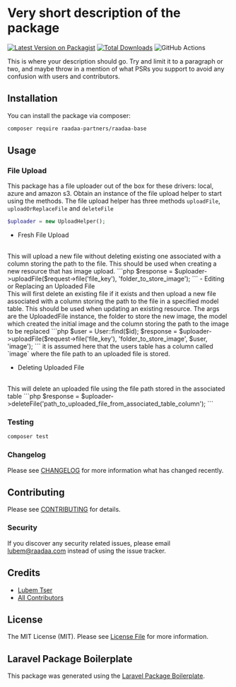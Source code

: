 # Very short description of the package

[![Latest Version on Packagist](https://img.shields.io/packagist/v/raadaa-partners/raadaa-base.svg?style=flat-square)](https://packagist.org/packages/raadaa-partners/raadaa-base)
[![Total Downloads](https://img.shields.io/packagist/dt/raadaa-partners/raadaa-base.svg?style=flat-square)](https://packagist.org/packages/raadaa-partners/raadaa-base)
![GitHub Actions](https://github.com/raadaa-partners/raadaa-base/actions/workflows/main.yml/badge.svg)

This is where your description should go. Try and limit it to a paragraph or two, and maybe throw in a mention of what PSRs you support to avoid any confusion with users and contributors.

## Installation

You can install the package via composer:

```bash
composer require raadaa-partners/raadaa-base
```

## Usage

### File Upload
This package has a file uploader out of the box for these drivers: local, azure and amazon s3. Obtain an instance of the file upload helper to start using the methods. The file upload 
helper has three methods `uploadFile`, `uploadOrReplaceFile` and `deleteFile`
```php
$uploader = new UploadHelper();
```

- Fresh File Upload
<br>
This will upload a new file without deleting existing one associated with a column storing the path to the file. This should be used when creating a new resource that has image upload.
```php
$response = $uploader->uploadFile($request->file('file_key'), 'folder_to_store_image');
```
- Editing or Replacing an Uploaded File
<br>
This will first delete an existing file if it exists and then upload a new file associated with a column storing the path to the file in a specified model table. This should be used when updating an existing resource. The args are the UploadedFile instance, the folder to store the new image,
the model which created the initial image and the column storing the path to the image to be replaced
```php
$user = User::find($id);
$response = $uploader->uploadFile($request->file('file_key'), 'folder_to_store_image', $user, 'image');
```
it is assumed here that the users table has a column called `image` where the file path to an uploaded file is stored.

- Deleting Uploaded File
<br>
This will delete an uploaded file using the file path stored in the associated table
```php
$response = $uploader->deleteFile('path_to_uploaded_file_from_associated_table_column');
```

### Testing

```bash
composer test
```

### Changelog

Please see [CHANGELOG](CHANGELOG.md) for more information what has changed recently.

## Contributing

Please see [CONTRIBUTING](CONTRIBUTING.md) for details.

### Security

If you discover any security related issues, please email lubem@raadaa.com instead of using the issue tracker.

## Credits

-   [Lubem Tser](https://github.com/raadaa-partners)
-   [All Contributors](../../contributors)

## License

The MIT License (MIT). Please see [License File](LICENSE.md) for more information.

## Laravel Package Boilerplate

This package was generated using the [Laravel Package Boilerplate](https://laravelpackageboilerplate.com).
